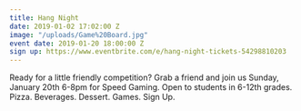 ```yaml
---
title: Hang Night
date: 2019-01-02 17:02:00 Z
image: "/uploads/Game%20Board.jpg"
event date: 2019-01-20 18:00:00 Z
sign up: https://www.eventbrite.com/e/hang-night-tickets-54298810203
---
```


Ready for a little friendly competition? Grab a friend and join us Sunday, January 20th 6-8pm for Speed Gaming. Open to students in 6-12th grades. Pizza. Beverages. Dessert. Games. Sign Up.